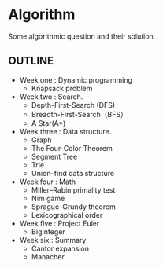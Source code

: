# Algorithm
Some algorithmic question and their solution.
## OUTLINE 
* Week one : Dynamic programming
  * Knapsack problem 
* Week two : Search.
  * Depth-First-Search (DFS)
  * Breadth-First-Search（BFS）
  * A Star(A*)
* Week three : Data structure.
  * Graph
  * The Four-Color Theorem
  * Segment Tree
  * Trie
  * Union–find data structure
* Week four : Math 
  * Miller–Rabin primality test
  * Nim game 
  * Sprague–Grundy theorem
  * Lexicographical order
* Week five : Project Euler
  * BigInteger 
* Week six : Summary
  * Cantor expansion
  * Manacher
 

